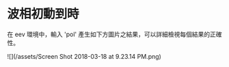 # 波相初動到時

在 eev 環境中，輸入 'pol' 產生如下方圖片之結果，可以詳細檢視每個結果的正確性。

![](/assets/Screen Shot 2018-03-18 at 9.23.14 PM.png)


